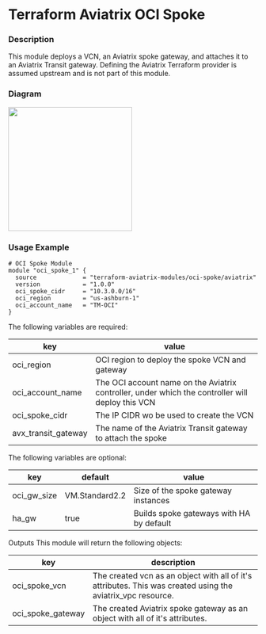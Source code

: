 # Terraform Aviatrix OCI Spoke

### Description

This module deploys a VCN, an Aviatrix spoke gateway, and attaches it to an Aviatrix Transit gateway. Defining the Aviatrix Terraform provider is assumed upstream and is not part of this module.

### Diagram

<img src="https://avtx-tf-modules-images.s3.amazonaws.com/transit-vcn-oci.png"  height="250">

### Usage Example

```
# OCI Spoke Module
module "oci_spoke_1" {
  source             = "terraform-aviatrix-modules/oci-spoke/aviatrix"
  version            = "1.0.0"
  oci_spoke_cidr     = "10.3.0.0/16"
  oci_region         = "us-ashburn-1"
  oci_account_name   = "TM-OCI"
}
```

The following variables are required:

key | value
--- | ---
oci_region | OCI region to deploy the spoke VCN and gateway
oci_account_name | The OCI account name on the Aviatrix controller, under which the controller will deploy this VCN
oci_spoke_cidr | The IP CIDR wo be used to create the VCN
avx_transit_gateway | The name of the Aviatrix Transit gateway to attach the spoke

The following variables are optional:

key | default | value
--- | --- | ---
oci_gw_size | VM.Standard2.2 | Size of the spoke gateway instances
ha_gw | true | Builds spoke gateways with HA by default

Outputs
This module will return the following objects:

key | description
--- | ---
oci_spoke_vcn | The created vcn as an object with all of it's attributes. This was created using the aviatrix_vpc resource.
oci_spoke_gateway | The created Aviatrix spoke gateway as an object with all of it's attributes.

